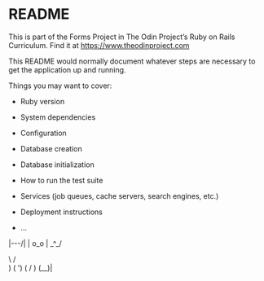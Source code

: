 # README

This is part of the Forms Project in The Odin Project’s Ruby on Rails Curriculum. Find it at https://www.theodinproject.com

This README would normally document whatever steps are necessary to get the
application up and running.

Things you may want to cover:

* Ruby version

* System dependencies

* Configuration

* Database creation

* Database initialization

* How to run the test suite

* Services (job queues, cache servers, search engines, etc.)

* Deployment instructions

* ...

|\---/|
| o_o |
 \_^_/

 \    /\
  )  ( ')
 (  /  )
  \(__)|

  